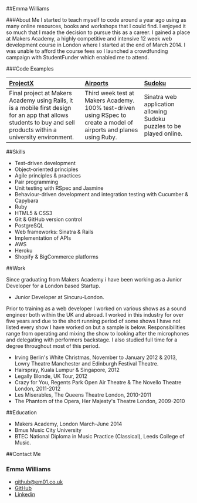 ##Emma Williams

###About Me
I started to teach myself to code around a year ago using as many online resources, books and workshops that I could find. I enjoyed it so much that I made the decision to pursue this as a career. I gained a place at Makers Academy, a highly competitive and intensive 12 week web development course in London where I started at the end of March 2014. I was unable to afford the course fees so I launched a crowdfunding campaign with StudentFunder which enabled me to attend. 

###Code Examples

| [ProjectX](https://github.com/StephanMusgrave/ProjectX) | [Airports](https://github.com/Em01/Airports) | [Sudoku](https://github.com/Em01/sudoku-web) | 
|:---------- |:-------- |:---------- |
|Final project at Makers Academy using Rails, it is a mobile first design for an app that allows students to buy and sell products within a university environment. | Third week test at Makers Academy. 100% test-driven using RSpec to create a model of airports and planes using Ruby. | Sinatra web application allowing Sudoku puzzles to be played online. | 

##Skills

- Test-driven development 
- Object-oriented principles 
- Agile principles & practices 
- Pair programming 
- Unit testing with RSpec and Jasmine 
- Behaviour-driven development and integration testing with Cucumber & Capybara 
- Ruby 
- HTML5 & CSS3 
- Git & GitHub version control 
- PostgreSQL 
- Web frameworks: Sinatra & Rails 
- Implementation of APIs 
- AWS 
- Heroku
- Shopify & BigCommerce platforms


##Work

Since graduating from Makers Academy i have been working as a Junior Developer for a London based Startup.
 * Junior Developer at Sincuru-London. 
 
Prior to training as a web developer I worked on various shows as a sound engineer both within the UK and abroad. I worked in this industry for over five years and due to the short running period of some shows I have not listed every show I have worked on but a sample is below. Responsibilities range from operating and mixing the show to looking after the microphones and delegating with performers backstage. I also studied full time for a degree throughout most of this period.  

*	Irving Berlin's White Christmas, November to January 2012 & 2013, Lowry Theatre Manchester and Edinburgh Festival Theatre.
*	Hairspray, Kuala Lumpur & Singapore, 2012 
*	Legally Blonde, UK Tour, 2012 
*	Crazy for You, Regents Park Open Air Theatre & The Novello Theatre London, 2011-2012 
*	Les Miserables, The Queens Theatre London, 2010-2011 
* The Phantom of the Opera, Her Majesty's Theatre London, 2009-2010 

##Education 

- Makers Academy, London March-June 2014 
- Bmus Music City University  
- BTEC National Diploma in Music Practice (Classical), Leeds College of Music. 

##Contact Me

### Emma Williams 
- github@em01.co.uk 
- [GitHub](http://github.com/Em01) 
- [Linkedin](https://www.linkedin.com/pub/emma-williams/42/b6a/448)
